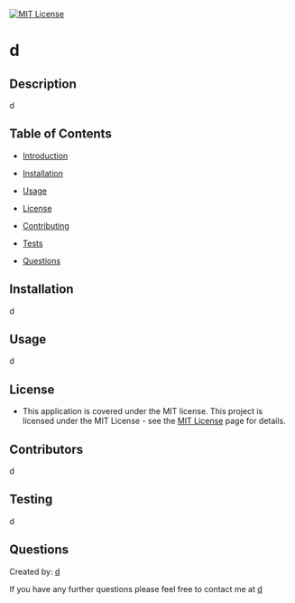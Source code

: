 [![MIT License](https://img.shields.io/badge/License-MIT-yellow.svg)](https://opensource.org/licenses/MIT)
#
  # d
  ## Description
  d
  ## Table of Contents
  * [Introduction](#introduction)

  * [Installation](#installation)

  * [Usage](#usage)

  * [License](#license)

  * [Contributing](#contributing)

  * [Tests](#tests)

  * [Questions](#questions)

  
  
  
  ## Installation
  d
  
  ## Usage
  d
  ## License
  * This application is covered under the MIT license. This project is licensed under the MIT License - see the [MIT License](https://opensource.org/licenses/MIT) page for details. 
  ## Contributors 
  d
  
  ## Testing
  d
  
  ## Questions
  Created by: [d](d)
  
  If you have any further questions please feel free to contact me at [d](d)
